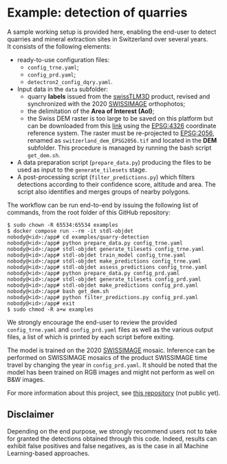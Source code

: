 # Example: detection of quarries

A sample working setup is provided here, enabling the end-user to detect quarries and mineral extraction sites in Switzerland over several years. <br>
It consists of the following elements:

- ready-to-use configuration files:
    - `config_trne.yaml`;
    - `config_prd.yaml`;
    - `detectron2_config_dqry.yaml`.
- Input data in the `data` subfolder:
    - quarry **labels** issued from the [swissTLM3D](https://www.swisstopo.admin.ch/fr/geodata/landscape/tlm3d.html) product, revised and synchronized with the 2020 [SWISSIMAGE](https://www.swisstopo.admin.ch/fr/geodata/images/ortho/swissimage10.html) orthophotos;
    - the delimitation of the **Area of Interest (AoI)**;
    - the Swiss DEM raster is too large to be saved on this platform but can be downloaded from this [link](https://github.com/lukasmartinelli/swissdem) using the [EPSG:4326](https://epsg.io/4326) coordinate reference system. The raster must be re-projected to [EPSG:2056](https://epsg.io/2056), renamed as `switzerland_dem_EPSG2056.tif` and located in the **DEM** subfolder. This procedure is managed by running the bash script `get_dem.sh`. 
- A data preparation script (`prepare_data.py`) producing the files to be used as input to the `generate_tilesets` stage.
- A post-processing script (`filter_predictions.py`) which filters detections according to their confidence score, altitude and area. The script also identifies and merges groups of nearby polygons.

The workflow can be run end-to-end by issuing the following list of commands, from the root folder of this GitHub repository:

```
$ sudo chown -R 65534:65534 examples
$ docker compose run --rm -it stdl-objdet
nobody@<id>:/app# cd examples/quarry-detection
nobody@<id>:/app# python prepare_data.py config_trne.yaml
nobody@<id>:/app# stdl-objdet generate_tilesets config_trne.yaml
nobody@<id>:/app# stdl-objdet train_model config_trne.yaml
nobody@<id>:/app# stdl-objdet make_predictions config_trne.yaml
nobody@<id>:/app# stdl-objdet assess_predictions config_trne.yaml
nobody@<id>:/app# python prepare_data.py config_prd.yaml
nobody@<id>:/app# stdl-objdet generate_tilesets config_prd.yaml
nobody@<id>:/app# stdl-objdet make_predictions config_prd.yaml
nobody@<id>:/app# bash get_dem.sh
nobody@<id>:/app# python filter_predictions.py config_prd.yaml
nobody@<id>:/app# exit
$ sudo chmod -R a+w examples
```

We strongly encourage the end-user to review the provided `config_trne.yaml` and `config_prd.yaml` files as well as the various output files, a list of which is printed by each script before exiting.

The model is trained on the 2020 [SWISSIMAGE](https://www.swisstopo.admin.ch/fr/geodata/images/ortho/swissimage10.html) mosaic. Inference can be performed on SWISSIMAGE mosaics of the product SWISSIMAGE time travel by changing the year in `config_prd.yaml`. It should be noted that the model has been trained on RGB images and might not perform as well on B&W images.

For more information about this project, see [this repository](https://github.com/swiss-territorial-data-lab/proj-dqry) (not public yet).

## Disclaimer

Depending on the end purpose, we strongly recommend users not to take for granted the detections obtained through this code. Indeed, results can exhibit false positives and false negatives, as is the case in all Machine Learning-based approaches.
